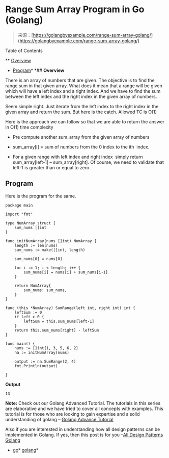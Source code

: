 <!--yml
category: 未分类
date: 2024-10-13 06:47:08
-->

# Range Sum Array Program in Go (Golang)

> 来源：[https://golangbyexample.com/range-sum-array-golang/](https://golangbyexample.com/range-sum-array-golang/)

Table of Contents

 **   [Overview](#Overview "Overview")
*   [Program](#Program "Program")*  *## **Overview**

There is an array of numbers that are given. The objective is to find the range sum in that given array. What does it mean that a range will be given which will have a left index and a right index. And we have to find the sum between the left index and the right index in the given array of numbers.

Seem simple right. Just iterate from the left index to the right index in the given array and return the sum. But here is the catch. Allowed TC is O(1)

Here is the approach we can follow so that we are able to return the answer in O(1) time complexity

*   Pre compute another sum_array from the given array of numbers

*   sum_array[i] = sum of numbers from the 0 index to the ith  index.

*   For a given range with left index and right index  simply return sum_array[left-1] – sum_array[right]. Of course, we need to validate that left-1 is greater than or equal to zero.

## **Program**

Here is the program for the same.

```
package main

import "fmt"

type NumArray struct {
	sum_nums []int
}

func initNumArray(nums []int) NumArray {
	length := len(nums)
	sum_nums := make([]int, length)

	sum_nums[0] = nums[0]

	for i := 1; i < length; i++ {
		sum_nums[i] = nums[i] + sum_nums[i-1]
	}

	return NumArray{
		sum_nums: sum_nums,
	}
}

func (this *NumArray) SumRange(left int, right int) int {
	leftSum := 0
	if left > 0 {
		leftSum = this.sum_nums[left-1]
	}
	return this.sum_nums[right] - leftSum
}

func main() {
	nums := []int{1, 3, 5, 6, 2}
	na := initNumArray(nums)

	output := na.SumRange(2, 4)
	fmt.Println(output)

}
```

**Output**

```
13
```

**Note:** Check out our Golang Advanced Tutorial. The tutorials in this series are elaborative and we have tried to cover all concepts with examples. This tutorial is for those who are looking to gain expertise and a solid understanding of golang – [Golang Advance Tutorial](https://golangbyexample.com/golang-comprehensive-tutorial/)

Also if you are interested in understanding how all design patterns can be implemented in Golang. If yes, then this post is for you –[All Design Patterns Golang](https://golangbyexample.com/all-design-patterns-golang/)

*   [go](https://golangbyexample.com/tag/go/)*   [golang](https://golangbyexample.com/tag/golang/)*